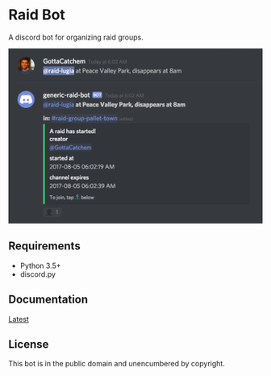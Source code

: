 # Raid Bot

A discord bot for organizing raid groups.

![Start of a Raid](docs/images/raid_start.png)

## Requirements

- Python 3.5+
- discord.py

## Documentation

[](http://discord-raid-coordinator.readthedocs.io/en/latest/?badge=latest)

[Latest](http://discord-raid-coordinator.readthedocs.io/en/latest/)

## License

This bot is in the public domain and unencumbered by copyright.

